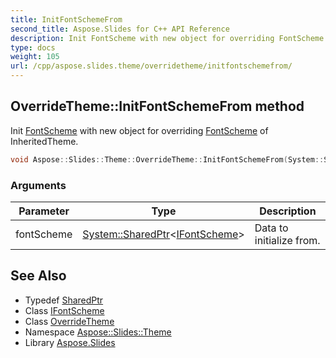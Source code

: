 ```yaml
---
title: InitFontSchemeFrom
second_title: Aspose.Slides for C++ API Reference
description: Init FontScheme with new object for overriding FontScheme of InheritedTheme.
type: docs
weight: 105
url: /cpp/aspose.slides.theme/overridetheme/initfontschemefrom/
---
```

## OverrideTheme::InitFontSchemeFrom method


Init [FontScheme](../../fontscheme/) with new object for overriding [FontScheme](../../fontscheme/) of InheritedTheme.

```cpp
void Aspose::Slides::Theme::OverrideTheme::InitFontSchemeFrom(System::SharedPtr<IFontScheme> fontScheme) override
```


### Arguments

| Parameter | Type | Description |
| --- | --- | --- |
| fontScheme | [System::SharedPtr](../../../system/sharedptr/)\<[IFontScheme](../../ifontscheme/)\> | Data to initialize from. |

## See Also

* Typedef [SharedPtr](../../../system/sharedptr/)
* Class [IFontScheme](../../ifontscheme/)
* Class [OverrideTheme](../)
* Namespace [Aspose::Slides::Theme](../../)
* Library [Aspose.Slides](../../../)
